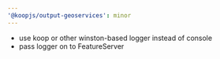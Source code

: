 ```yaml
---
'@koopjs/output-geoservices': minor
---
```


- use koop or other winston-based logger instead of console
- pass logger on to FeatureServer
